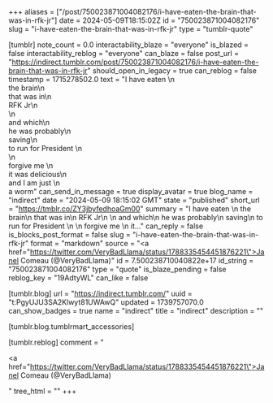 +++
aliases = ["/post/750023871004082176/i-have-eaten-the-brain-that-was-in-rfk-jr"]
date = 2024-05-09T18:15:02Z
id = "750023871004082176"
slug = "i-have-eaten-the-brain-that-was-in-rfk-jr"
type = "tumblr-quote"

[tumblr]
note_count = 0.0
interactability_blaze = "everyone"
is_blazed = false
interactability_reblog = "everyone"
can_blaze = false
post_url = "https://indirect.tumblr.com/post/750023871004082176/i-have-eaten-the-brain-that-was-in-rfk-jr"
should_open_in_legacy = true
can_reblog = false
timestamp = 1715278502.0
text = "I have eaten \n<br/>the brain\n<br/>that was in\n<br/>RFK Jr\n<br/>\n<br/>and which\n<br/>he was probably\n<br/>saving\n<br/>to run for President \n<br/>\n<br/>forgive me \n<br/>it was delicious\n<br/>and I am just \n<br/>a worm"
can_send_in_message = true
display_avatar = true
blog_name = "indirect"
date = "2024-05-09 18:15:02 GMT"
state = "published"
short_url = "https://tmblr.co/ZY3jbyfedhoaGm00"
summary = "I have eaten \n the brain\n that was in\n RFK Jr\n \n and which\n he was probably\n saving\n to run for President \n \n forgive me \n it..."
can_reply = false
is_blocks_post_format = false
slug = "i-have-eaten-the-brain-that-was-in-rfk-jr"
format = "markdown"
source = "<a href=\"https://twitter.com/VeryBadLlama/status/1788335454451876221\">Janel Comeau (@VeryBadLlama)</a>"
id = 7.500238710040822e+17
id_string = "750023871004082176"
type = "quote"
is_blaze_pending = false
reblog_key = "19AdtyWL"
can_like = false

[tumblr.blog]
url = "https://indirect.tumblr.com/"
uuid = "t:PgyUJU3SA2Klwyt81UWAwQ"
updated = 1739757070.0
can_show_badges = true
name = "indirect"
title = "indirect"
description = ""

[tumblr.blog.tumblrmart_accessories]

[tumblr.reblog]
comment = "<p><a href=\"https://twitter.com/VeryBadLlama/status/1788335454451876221\">Janel Comeau (@VeryBadLlama)</a></p>"
tree_html = ""
+++
